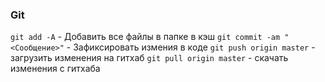 ### Git
`git add -A` - Добавить все файлы в папке в кэш
`git commit -am "<Сообщение>"` - Зафиксировать измения в коде
`git push origin master` - загрузить изменения на гитхаб
`git pull origin master` - скачать изменения с гитхаба
